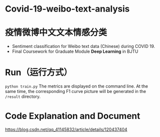 # Covid-19-weibo-text-analysis
# 疫情微博中文文本情感分类
- Sentiment classification for Weibo text data (Chinese) during COVID 19. 
- Final Coursework for Graduate Module **Deep Learning** in BJTU

# Run（运行方式）
`python train.py`
The metrics are displayed on the command line.
At the same time, the corresponding F1 curve picture will be generated in the `/result` directory.

# Code Explanation and Document
https://blog.csdn.net/qq_41145832/article/details/120437404
